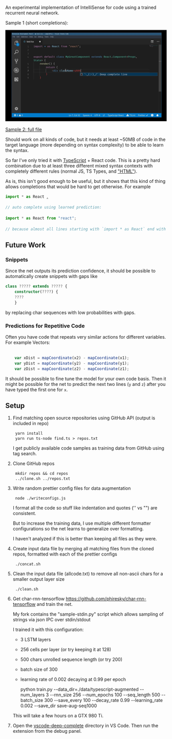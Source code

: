 
An experimental implementation of IntelliSense for code using a trained recurrent neural network.

Sample 1 (short completions):

[![sample.jpg](sample.jpg)](sample.mp4)


[Sample 2: full file](sample-fullyauto.mp4)

Should work on all kinds of code, but it needs at least ~50MB of code in the target language (more depending on syntax complexity) to be able to learn the syntax.

So far I've only tried it with [TypeScript](http://typescriptlang.org) + React code. This is a pretty hard combination due to at least three different mixed syntax contexts with completely different rules (normal JS, TS Types, and ["HTML"](https://reactjs.org/docs/introducing-jsx.html)).

As is, this isn't good enough to be useful, but it shows that this kind of thing allows completions that would be hard to get otherwise. For example

```ts
import * as React ‸

// auto complete using learned prediction:

import * as React from "react";

// because almost all lines starting with `import * as React` end with `from "react";`

```


## Future Work


### Snippets

Since the net outputs its prediction confidence, it should be possible to automatically create snippets with gaps like

```ts
class ????? extends ????? {
    constructor(????) {
	????
    }
```

by replacing char sequences with low probabilities with gaps.

### Predictions for Repetitive Code

Often you have code that repeats very similar actions for different variables. For example Vectors:

```ts

    var xDist = mapCoordinate(x2) - mapCoordinate(x1);
    var yDist = mapCoordinate(y2) - mapCoordinate(y1);
    var zDist = mapCoordinate(z2) - mapCoordinate(z1);
```

It should be possible to fine tune the model for your own code basis. Then it might be possible for the net to predict the next two lines (`y` and `z`) after you have typed the first one for `x`.


## Setup

1. Find matching open source repositories using GitHub API (output is included in repo)

		yarn install
		yarn run ts-node find.ts > repos.txt
	
    I get publicly available code samples as training data from GitHub using tag search.
2. Clone GitHub repos

		mkdir repos && cd repos
		../clone.sh ../repos.txt
3. Write random prettier config files for data augmentation

		node ./writeconfigs.js

    I format all the code so stuff like indentation and quotes ('' vs "") are consistent.

    But to increase the training data, I use multiple different formatter configurations so the net learns to generalize over formatting.

    I haven't analyzed if this is better than keeping all files as they were.
4. Create input data file by merging all matching files from the cloned repos, formatted with each of the prettier configs
		
		./concat.sh
5. Clean the input data file (allcode.txt) to remove all non-ascii chars for a smaller output layer size 
		
		./clean.sh
6. Get char-rnn-tensorflow https://github.com/phiresky/char-rnn-tensorflow and train the net.

    My fork contains the "sample-stdin.py" script which allows sampling of strings via json IPC over stdin/stdout

    I trained it with this configuration:

    * 3 LSTM layers
    * 256 cells per layer (or try keeping it at 128)
    * 500 chars unrolled sequence length (or try 200)
    * batch size of 300
    * learning rate of 0.002 decaying at 0.99 per epoch


		python train.py --data_dir=./data/typescript-augmented --num_layers 3 --rnn_size 256 --num_epochs 100 --seq_length 500 --batch_size 300 --save_every 100 --decay_rate 0.99 --learning_rate 0.002 --save_dir save-aug-seq1000

    This will take a few hours on a GTX 980 Ti.

7. Open the [vscode-deep-complete](vscode-deep-complete/) directory in VS Code. Then run the extension from the debug panel.



